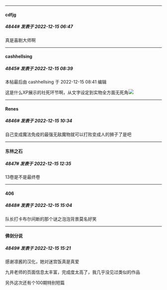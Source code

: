 

*****

####  cdfjg  
##### 4844#       发表于 2022-12-15 06:47

真是喜剧大师啊



*****

####  cashhellsing  
##### 4845#       发表于 2022-12-15 08:39

 本帖最后由 cashhellsing 于 2022-12-15 08:41 编辑 

这是什么XP展示的社死环节啊，从文字设定到实物全方面无死角<img src="https://static.saraba1st.com/image/smiley/face2017/067.png" referrerpolicy="no-referrer">



*****

####  Renes  
##### 4846#       发表于 2022-12-15 10:34

自己变成魔法免疫的最强无敌魔物就可以打败变成人的狮子了是吧



*****

####  东林之石  
##### 4847#       发表于 2022-12-15 12:35

13卷是不是最终卷



*****

####  406  
##### 4848#       发表于 2022-12-15 15:04

队长打卡布尔间断的那个谜之泡泡背景莫名好笑



*****

####  佛剑分说  
##### 4849#       发表于 2022-12-15 15:21

感谢凛酱的汉化，她对迷宫饭真是真爱

九井老师的页面信息太丰富，完成度太高了，我几乎没见过类似的作品

另外这次还有个100期特别短篇

